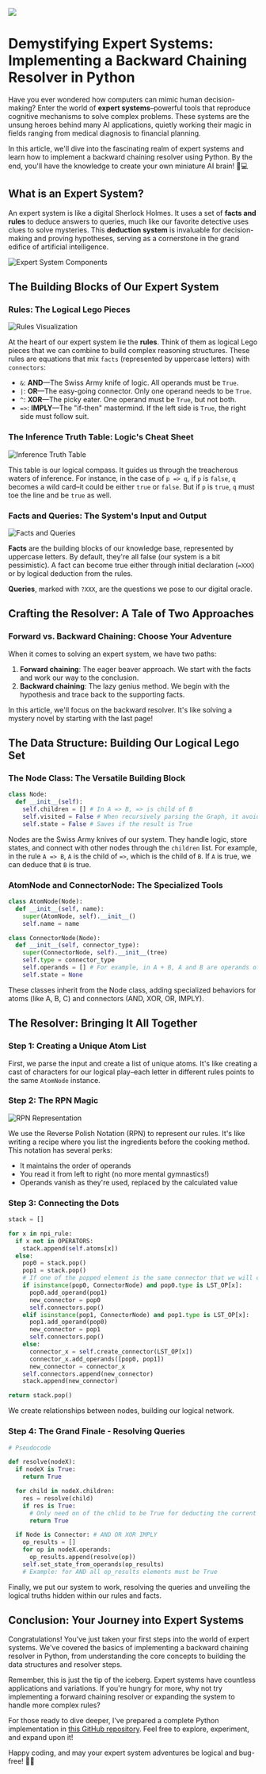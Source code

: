 ![](assets/thumbnail.jpg)

# Demystifying Expert Systems: Implementing a Backward Chaining Resolver in Python

Have you ever wondered how computers can mimic human decision-making? Enter the world of **expert systems**–powerful tools that reproduce cognitive mechanisms to solve complex problems. These systems are the unsung heroes behind many AI applications, quietly working their magic in fields ranging from medical diagnosis to financial planning.

In this article, we'll dive into the fascinating realm of expert systems and learn how to implement a backward chaining resolver using Python. By the end, you'll have the knowledge to create your own miniature AI brain! 🧠💻

## What is an Expert System?

An expert system is like a digital Sherlock Holmes. It uses a set of **facts and rules** to deduce answers to queries, much like our favorite detective uses clues to solve mysteries. This **deduction system** is invaluable for decision-making and proving hypotheses, serving as a cornerstone in the grand edifice of artificial intelligence.

![Expert System Components](https://miro.medium.com/v2/resize:fit:1400/format:webp/1*OQEJ09LSoMy5favPdGmRtQ.png)

## The Building Blocks of Our Expert System

### Rules: The Logical Lego Pieces

![Rules Visualization](https://miro.medium.com/v2/resize:fit:1400/format:webp/1*3618kjRpRPZ8yUwjTEa9SA.png)

At the heart of our expert system lie the **rules**. Think of them as logical Lego pieces that we can combine to build complex reasoning structures. These rules are equations that mix `facts` (represented by uppercase letters) with `connectors`:

- `&`: **AND**—The Swiss Army knife of logic. All operands must be `True`.
- `|`: **OR**—The easy-going connector. Only one operand needs to be `True`.
- `^`: **XOR**—The picky eater. One operand must be `True`, but not both.
- `=>`: **IMPLY**—The "if-then" mastermind. If the left side is `True`, the right side must follow suit.

### The Inference Truth Table: Logic's Cheat Sheet

![Inference Truth Table](https://miro.medium.com/v2/resize:fit:1400/format:webp/1*aZ-xKiHeAcPBCnP2bgcOTQ.png)

This table is our logical compass. It guides us through the treacherous waters of inference. For instance, in the case of `p => q`, if `p` is `false`, `q` becomes a wild card–it could be either `true` or `false`. But if `p` is `true`, `q` must toe the line and be `true` as well.

### Facts and Queries: The System's Input and Output

![Facts and Queries](https://miro.medium.com/v2/resize:fit:1400/format:webp/1*qr7VSqmln95Si329hAIX4A.png)

**Facts** are the building blocks of our knowledge base, represented by uppercase letters. By default, they're all false (our system is a bit pessimistic). A fact can become true either through initial declaration (`=XXX`) or by logical deduction from the rules.

**Queries**, marked with `?XXX`, are the questions we pose to our digital oracle.

## Crafting the Resolver: A Tale of Two Approaches

### Forward vs. Backward Chaining: Choose Your Adventure

When it comes to solving an expert system, we have two paths:

1. **Forward chaining**: The eager beaver approach. We start with the facts and work our way to the conclusion.
2. **Backward chaining**: The lazy genius method. We begin with the hypothesis and trace back to the supporting facts.

In this article, we'll focus on the backward resolver. It's like solving a mystery novel by starting with the last page!

## The Data Structure: Building Our Logical Lego Set

### The Node Class: The Versatile Building Block

```python
class Node:
  def __init__(self):
    self.children = [] # In A => B, => is child of B
    self.visited = False # When recursively parsing the Graph, it avoids infinite loop
    self.state = False # Saves if the result is True
```

Nodes are the Swiss Army knives of our system. They handle logic, store states, and connect with other nodes through the `children` list. For example, in the rule `A => B`, `A` is the child of `=>`, which is the child of `B`. If `A` is true, we can deduce that `B` is true.

### AtomNode and ConnectorNode: The Specialized Tools

```python
class AtomNode(Node):
  def __init__(self, name):
    super(AtomNode, self).__init__()
    self.name = name
```

```python
class ConnectorNode(Node):
  def __init__(self, connector_type):
    super(ConnectorNode, self).__init__(tree)
    self.type = connector_type
    self.operands = [] # For example, in A + B, A and B are operands of +
    self.state = None
```

These classes inherit from the Node class, adding specialized behaviors for atoms (like A, B, C) and connectors (AND, XOR, OR, IMPLY).

## The Resolver: Bringing It All Together

### Step 1: Creating a Unique Atom List

First, we parse the input and create a list of unique atoms. It's like creating a cast of characters for our logical play–each letter in different rules points to the same `AtomNode` instance.

### Step 2: The RPN Magic

![RPN Representation](https://miro.medium.com/v2/resize:fit:1400/format:webp/1*m27ch2wzXuwq6C0FLKAlqw.png)

We use the Reverse Polish Notation (RPN) to represent our rules. It's like writing a recipe where you list the ingredients before the cooking method. This notation has several perks:

- It maintains the order of operands
- You read it from left to right (no more mental gymnastics!)
- Operands vanish as they're used, replaced by the calculated value

### Step 3: Connecting the Dots

```python
stack = []

for x in npi_rule:
  if x not in OPERATORS:
    stack.append(self.atoms[x])
  else:
    pop0 = stack.pop()
    pop1 = stack.pop()
    # If one of the popped element is the same connector that we will create (AND, OR, XOR)
    if isinstance(pop0, ConnectorNode) and pop0.type is LST_OP[x]:
      pop0.add_operand(pop1)
      new_connector = pop0
      self.connectors.pop()
    elif isinstance(pop1, ConnectorNode) and pop1.type is LST_OP[x]:
      pop1.add_operand(pop0)
      new_connector = pop1
      self.connectors.pop()
    else:
      connector_x = self.create_connector(LST_OP[x])
      connector_x.add_operands([pop0, pop1])
      new_connector = connector_x
    self.connectors.append(new_connector)
    stack.append(new_connector)

return stack.pop()
```

We create relationships between nodes, building our logical network.

### Step 4: The Grand Finale - Resolving Queries

```python
# Pseudocode

def resolve(nodeX):
  if nodeX is True:
    return True

  for child in nodeX.children:
    res = resolve(child)
    if res is True:
      # Only need on of the chlid to be True for deducting the current is True
      return True

  if Node is Connector: # AND OR XOR IMPLY
    op_results = []
    for op in nodeX.operands:
      op_results.append(resolve(op))
    self.set_state_from_operands(op_results)
    # Example: for AND all op_results elements must be True
```

Finally, we put our system to work, resolving the queries and unveiling the logical truths hidden within our rules and facts.

## Conclusion: Your Journey into Expert Systems

Congratulations! You've just taken your first steps into the world of expert systems. We've covered the basics of implementing a backward chaining resolver in Python, from understanding the core concepts to building the data structures and resolver steps.

Remember, this is just the tip of the iceberg. Expert systems have countless applications and variations. If you're hungry for more, why not try implementing a forward chaining resolver or expanding the system to handle more complex rules?

For those ready to dive deeper, I've prepared a complete Python implementation in [this GitHub repository](https://github.com/jterrazz/42-expert-system?source=post_page-----bf7d8924f72f--------------------------------). Feel free to explore, experiment, and expand upon it!

Happy coding, and may your expert system adventures be logical and bug-free! 🚀🧠
